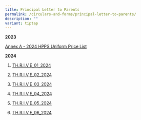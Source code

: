 ```yaml
---
title: Principal Letter to Parents
permalink: /circulars-and-forms/principal-letter-to-parents/
description: ""
variant: tiptap
---
```

<p><strong>2023</strong>
</p>
<p><a href="/files/annex%20a-%202024%20hpps%20uniform%20price%20list.pdf" rel="noopener noreferrer nofollow" target="_blank">Annex A - 2024 HPPS Uniform Price List</a>
</p>
<p><strong>2024</strong>
</p>
<ol data-tight="true" class="tight">
<li>
<p><a href="/files/THRIVE_01_2024.pdf" rel="noopener noreferrer nofollow" target="_blank">TH.R.I.V.E_01_2024</a>
</p>
</li>
<li>
<p><a href="/files/THRIVE_02_2024.pdf" rel="noopener noreferrer nofollow" target="_blank">TH.R.I.V.E_02_2024</a>
</p>
</li>
<li>
<p><a href="/files/THRIVE_03_2024.pdf" rel="noopener noreferrer nofollow" target="_blank">TH.R.I.V.E_03_2024</a>
</p>
</li>
<li>
<p><a href="/files/THRIVE_04_2024.pdf" rel="noopener noreferrer nofollow" target="_blank">TH.R.I.V.E_04_2024</a>
</p>
</li>
<li>
<p><a href="/files/THRIVE_05_2024.pdf" rel="noopener noreferrer nofollow" target="_blank">TH.R.I.V.E_05_2024</a>
</p>
</li>
<li>
<p><a href="/files/THRIVE_06_2024.pdf" rel="noopener noreferrer nofollow" target="_blank">TH.R.I.V.E_06_2024</a>
</p>
</li>
</ol>
<p></p>